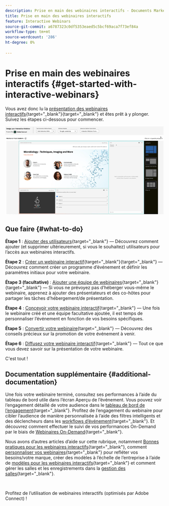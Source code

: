 ```yaml
---
description: Prise en main des webinaires interactifs - Documents Marketo - Documentation du produit
title: Prise en main des webinaires interactifs
feature: Interactive Webinars
source-git-commit: a6787323c0df5353eaed5c5bcf69aca7f73ef84a
workflow-type: tm+mt
source-wordcount: '286'
ht-degree: 0%

---
```


# Prise en main des webinaires interactifs {#get-started-with-interactive-webinars}

Vous avez donc lu la [présentation des webinaires interactifs](/help/marketo/product-docs/demand-generation/events/interactive-webinars/interactive-webinars-overview.md){target="_blank"}{target="_blank"} et êtes prêt à y plonger. Suivez les étapes ci-dessous pour commencer.

![](assets/get-started-with-interactive-webinars-1.png)

## Que faire {#what-to-do}

**Étape 1** : [Ajouter des utilisateurs](/help/marketo/product-docs/demand-generation/events/interactive-webinars/user-and-license-management.md#add-a-user){target="_blank"} — Découvrez comment ajouter (et supprimer ultérieurement, si vous le souhaitez) utilisateurs pour l’accès aux webinaires interactifs.

**Étape 2** : [Créer un webinaire interactif](/help/marketo/product-docs/demand-generation/events/interactive-webinars/create-an-interactive-webinar.md){target="_blank"}{target="_blank"} — Découvrez comment créer un programme d’événement et définir les paramètres initiaux pour votre webinaire.

**Étape 3 (facultative)** : [Ajouter une équipe de webinaires](/help/marketo/product-docs/demand-generation/events/interactive-webinars/add-a-webinar-team.md){target="_blank"}{target="_blank"} — Si vous ne prévoyez pas d’héberger vous-même le webinaire, apprenez à ajouter des présentateurs et des co-hôtes pour partager les tâches d’hébergement/de présentation.

**Étape 4** : [Concevoir votre webinaire interactif](/help/marketo/product-docs/demand-generation/events/interactive-webinars/designing-interactive-webinars.md){target="_blank"} — Une fois le webinaire créé et une équipe facultative ajoutée, il est temps de personnaliser l’événement en fonction de vos besoins spécifiques.

**Étape 5** : [Convertir votre webinaire](/help/marketo/product-docs/demand-generation/events/interactive-webinars/promoting-an-interactive-webinar.md){target="_blank"} — Découvrez des conseils précieux sur la promotion de votre événement à venir.

**Étape 6** : [Diffusez votre webinaire interactif](/help/marketo/product-docs/demand-generation/events/interactive-webinars/deliver-an-interactive-webinar.md){target="_blank"} — Tout ce que vous devez savoir sur la présentation de votre webinaire.

C&#39;est tout !

## Documentation supplémentaire {#additional-documentation}

Une fois votre webinaire terminé, consultez ses performances à l’aide du tableau de bord utile dans l’écran Aperçu de l’événement. Vous pouvez voir l’engagement détaillé de votre audience dans le [tableau de bord de l’engagement](/help/marketo/product-docs/demand-generation/events/interactive-webinars/engagement-dashboard.md){target="_blank"}. Profitez de l’engagement du webinaire pour cibler l’audience de manière personnalisée à l’aide des filtres intelligents et des déclencheurs dans les [workflows d’événement](/help/marketo/product-docs/demand-generation/events/interactive-webinars/event-workflows.md){target="_blank"}. Et découvrez comment effectuer le suivi de vos performances On-Demand par le biais de [Webinaires On-Demand](/help/marketo/product-docs/demand-generation/events/interactive-webinars/on-demand-webinars.md){target="_blank"}.

Nous avons d’autres articles d’aide sur cette rubrique, notamment [Bonnes pratiques pour les webinaires interactifs](/help/marketo/product-docs/demand-generation/events/interactive-webinars/best-practices-for-interactive-webinars.md){target="_blank"}, comment [ personnaliser vos webinaires](/help/marketo/product-docs/demand-generation/events/interactive-webinars/customization.md){target="_blank"} pour refléter vos besoins/votre marque, créer des modèles à l’échelle de l’entreprise à l’aide de [modèles pour les webinaires interactifs](/help/marketo/product-docs/demand-generation/events/interactive-webinars/templates.md){target="_blank"} et comment gérer les salles et les enregistrements dans la [gestion des salles](/help/marketo/product-docs/demand-generation/events/interactive-webinars/room-management.md){target="_blank"}.

 

Profitez de l’utilisation de webinaires interactifs (optimisés par Adobe Connect) !
